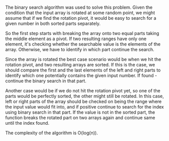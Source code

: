 The binary search algorithm was used to solve this problem. Given the condition that the input array is rotated at some random point, we might assume that if we find the rotation pivot, it would be easy to search for a given number in both sorted parts separately.

So the first step starts with breaking the array onto two equal parts taking the middle element as a pivot. If two resulting ranges have only one element, it's checking whether the searchable value is the elements of the array. Otherwise, we have to identify in which part continue the search.

Since the array is rotated the best case scenario would be when we hit the rotation pivot, and two resulting arrays are sorted. If this is the case, we should compare the first and the last elements of the left and right parts to identify which one potentially contains the given input number. If found - continue the binary search in that part.

Another case would be if we do not hit the rotation pivot yet, so one of the parts would be perfectly sorted, the other might still be rotated. In this case, left or right parts of the array should be checked on being the range where the input value would fit into, and if positive continue to search for the index using binary search in that part. If the value is not in the sorted part, the function breaks the rotated part on two arrays again and continue same until the index found.

The complexity of the algorithm is O(log(n)).
